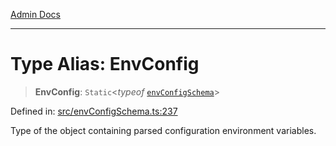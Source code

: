 [Admin Docs](/)

***

# Type Alias: EnvConfig

> **EnvConfig**: `Static`\<*typeof* [`envConfigSchema`](../variables/envConfigSchema.md)\>

Defined in: [src/envConfigSchema.ts:237](https://github.com/Suyash878/talawa-api/blob/3646aad880eea5a7cfb665aa9031a4d873c30798/src/envConfigSchema.ts#L237)

Type of the object containing parsed configuration environment variables.
